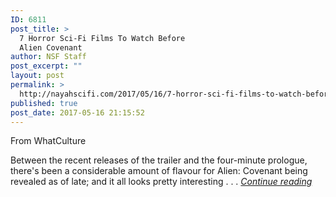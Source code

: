 ```yaml
---
ID: 6811
post_title: >
  7 Horror Sci-Fi Films To Watch Before
  Alien Covenant
author: NSF Staff
post_excerpt: ""
layout: post
permalink: >
  http://nayahscifi.com/2017/05/16/7-horror-sci-fi-films-to-watch-before-alien-covenant/
published: true
post_date: 2017-05-16 21:15:52
---
```

From WhatCulture

Between the recent releases of the trailer and the four-minute prologue, there's been a considerable amount of flavour for Alien: Covenant being revealed as of late; and it all looks pretty interesting . . . <a href="http://whatculture.com/film/7-horror-sci-fi-films-to-watch-before-alien-covenant"><em>Continue reading</em></a>